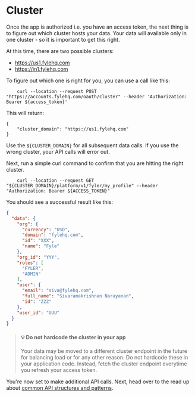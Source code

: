# Cluster

Once the app is authorized i.e. you have an access token, the next thing is to figure out which cluster hosts your data. Your data will available only in one cluster - so it is important to get this right.

At this time, there are two possible clusters:
* https://us1.fylehq.com
* https://in1.fylehq.com 


To figure out which one is right for you, you can use a call like this:

```
    curl --location --request POST "https://accounts.fylehq.com/oauth/cluster" --header 'Authorization: Bearer ${access_token}'
```

This will return:

```
{
    "cluster_domain": "https://us1.fylehq.com"
}
```

Use the `${CLUSTER_DOMAIN}` for all subsequent data calls. If you use the wrong cluster, your API calls will error out.

Next, run a simple curl command to confirm that you are hitting the right cluster.

```
    curl --location --request GET "${CLUSTER_DOMAIN}/platform/v1/fyler/my_profile" --header "Authorization: Bearer ${ACCESS_TOKEN}"
```

You should see a successful result like this:

```json
{
  "data": {
    "org": {
      "currency": "USD",
      "domain": "fylehq.com",
      "id": "XXX",
      "name": "Fyle"
    },
    "org_id": "YYY",
    "roles": [
      "FYLER",
      "ADMIN"
    ],
    "user": {
      "email": "siva@fylehq.com",
      "full_name": "Sivaramakrishnan Narayanan",
      "id": "ZZZ"
    },
    "user_id": "UUU"
  }
}
```

<!-- theme: warning -->
> #### 💡 Do not hardcode the cluster in your app
>
> Your data may be moved to a different cluster endpoint in the future for balancing load or for any other reason. Do not hardcode these in your application code. Instead, fetch the cluster endpoint everytime you refresh your access token.


You're now set to make additional API calls. Next, head over to the read up about [common API structures and patterns](./concepts/api-patterns.md).